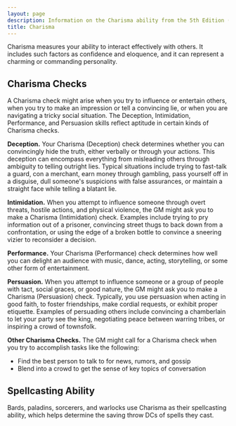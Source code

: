 ```yaml
---
layout: page
description: Information on the Charisma ability from the 5th Edition (5e) System Reference Document (SRD)
title: Charisma 
---
```

Charisma measures your ability to interact effectively with others. It includes such factors as confidence and eloquence, and it can represent a charming or commanding personality. 

## Charisma Checks 
A Charisma check might arise when you try to influence or entertain others, when you try to make an impression or tell a convincing lie, or when you are navigating a tricky social situation. The Deception, Intimidation, Performance, and Persuasion skills reflect aptitude in certain kinds of Charisma checks.

**Deception.** Your Charisma (Deception) check determines whether you can convincingly hide the truth, either verbally or through your actions. This deception can encompass everything from misleading others through ambiguity to telling outright lies. Typical situations include trying to fast-talk a guard, con a merchant, earn money through gambling, pass yourself off in a disguise, dull someone's suspicions with false assurances, or maintain a straight face while telling a blatant lie.

**Intimidation.** When you attempt to influence someone through overt threats, hostile actions, and physical violence, the GM might ask you to make a Charisma (Intimidation) check. Examples include trying to pry information out of a prisoner, convincing street thugs to back down from a confrontation, or using the edge of a broken bottle to convince a sneering vizier to reconsider a decision.

**Performance.** Your Charisma (Performance) check determines how well you can delight an audience with music, dance, acting, storytelling, or some other form of entertainment.

**Persuasion.** When you attempt to influence someone or a group of people with tact, social graces, or good nature, the GM might ask you to make a Charisma (Persuasion) check. Typically, you use persuasion when acting in good faith, to foster friendships, make cordial requests, or exhibit proper etiquette. Examples of persuading others include convincing a chamberlain to let your party see the king, negotiating peace between warring tribes, or inspiring a crowd of townsfolk.

**Other Charisma Checks.** The GM might call for a Charisma check when you try to accomplish tasks like the following: 

* Find the best person to talk to for news, rumors, and gossip
* Blend into a crowd to get the sense of key topics of conversation 

## Spellcasting Ability
Bards, paladins, sorcerers, and warlocks use Charisma as their spellcasting ability, which helps determine the saving throw DCs of spells they cast.